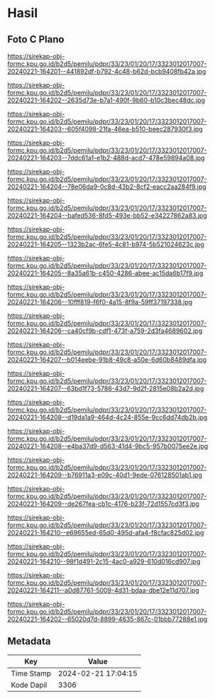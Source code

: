 # Hasil

## Foto C Plano

https://sirekap-obj-formc.kpu.go.id/b2d5/pemilu/pdpr/33/23/01/20/17/3323012017007-20240221-164201--441892df-b792-4c48-b62d-bcb9408fb42a.jpg

https://sirekap-obj-formc.kpu.go.id/b2d5/pemilu/pdpr/33/23/01/20/17/3323012017007-20240221-164202--2635d73e-b7a1-490f-9b60-b10c3bec48dc.jpg

https://sirekap-obj-formc.kpu.go.id/b2d5/pemilu/pdpr/33/23/01/20/17/3323012017007-20240221-164203--605f4098-21fa-46ea-b510-beec287930f3.jpg

https://sirekap-obj-formc.kpu.go.id/b2d5/pemilu/pdpr/33/23/01/20/17/3323012017007-20240221-164203--7ddc61a1-e1b2-488d-acd7-478e59894a08.jpg

https://sirekap-obj-formc.kpu.go.id/b2d5/pemilu/pdpr/33/23/01/20/17/3323012017007-20240221-164204--78e06da9-0c8d-43b2-8cf2-eacc2aa284f9.jpg

https://sirekap-obj-formc.kpu.go.id/b2d5/pemilu/pdpr/33/23/01/20/17/3323012017007-20240221-164204--bafed536-8fd5-493e-bb52-e34227862a83.jpg

https://sirekap-obj-formc.kpu.go.id/b2d5/pemilu/pdpr/33/23/01/20/17/3323012017007-20240221-164205--1323b2ac-6fe5-4c81-b974-5b521024623c.jpg

https://sirekap-obj-formc.kpu.go.id/b2d5/pemilu/pdpr/33/23/01/20/17/3323012017007-20240221-164205--8a35a61b-c450-4286-abee-ac15da6b17f9.jpg

https://sirekap-obj-formc.kpu.go.id/b2d5/pemilu/pdpr/33/23/01/20/17/3323012017007-20240221-164206--10fff819-f6f0-4a15-8f9a-59ff37197338.jpg

https://sirekap-obj-formc.kpu.go.id/b2d5/pemilu/pdpr/33/23/01/20/17/3323012017007-20240221-164206--ca40cf9b-cdf1-473f-a759-2d3fa4689602.jpg

https://sirekap-obj-formc.kpu.go.id/b2d5/pemilu/pdpr/33/23/01/20/17/3323012017007-20240221-164207--b014eebe-91b8-49c8-a50e-6d60b8489dfa.jpg

https://sirekap-obj-formc.kpu.go.id/b2d5/pemilu/pdpr/33/23/01/20/17/3323012017007-20240221-164207--63bd1f73-5786-43d7-9d2f-2815e08b2a2d.jpg

https://sirekap-obj-formc.kpu.go.id/b2d5/pemilu/pdpr/33/23/01/20/17/3323012017007-20240221-164208--d19da1a9-464d-4c24-855e-9cc6dd74db2b.jpg

https://sirekap-obj-formc.kpu.go.id/b2d5/pemilu/pdpr/33/23/01/20/17/3323012017007-20240221-164208--e4ba37d9-d563-41d4-9bc5-957b0075ee2e.jpg

https://sirekap-obj-formc.kpu.go.id/b2d5/pemilu/pdpr/33/23/01/20/17/3323012017007-20240221-164209--b76911a3-e09c-40d1-9ede-076128501ab1.jpg

https://sirekap-obj-formc.kpu.go.id/b2d5/pemilu/pdpr/33/23/01/20/17/3323012017007-20240221-164209--de267fea-cb1c-4176-b23f-72d1557cd3f3.jpg

https://sirekap-obj-formc.kpu.go.id/b2d5/pemilu/pdpr/33/23/01/20/17/3323012017007-20240221-164210--e69655ed-65d0-495d-afa4-f8cfac825d02.jpg

https://sirekap-obj-formc.kpu.go.id/b2d5/pemilu/pdpr/33/23/01/20/17/3323012017007-20240221-164210--98f1d491-2c15-4ac0-a929-610d016cd907.jpg

https://sirekap-obj-formc.kpu.go.id/b2d5/pemilu/pdpr/33/23/01/20/17/3323012017007-20240221-164211--a0d87761-5009-4d31-bdaa-dbe12e11d707.jpg

https://sirekap-obj-formc.kpu.go.id/b2d5/pemilu/pdpr/33/23/01/20/17/3323012017007-20240221-164202--65020d7d-8899-4635-867c-01bbb77288e1.jpg


## Metadata

| Key        | Value               |
| ---------- | ------------------- |
| Time Stamp | 2024-02-21 17:04:15 |
| Kode Dapil | 3306                |



